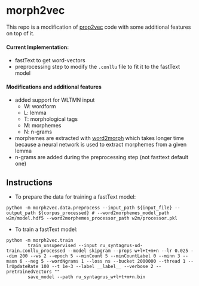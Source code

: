 # morph2vec

This repo is a modification of [prop2vec](https://github.com/oavraham1/prop2vec) code 
with some additional features on top of it.

#### Current Implementation:
* fastText to get word-vectors
* preprocessing step to modify the `.conllu` file to fit it to the fastText model

#### Modifications and additional features
* added support for WLTMN input
    * W: wordform
    * L: lemma
    * T: morphological tags
    * M: morphemes
    * N: n-grams
* morphemes are extracted with [word2morph](https://github.com/MartinXPN/word2morph)
which takes longer time because a neural network is used to extract
morphemes from a given lemma
* n-grams are added during the preprocessing step (not fasttext default one)

## Instructions
* To prepare the data for training a fastText model:
```commandline
python -m morph2vec.data.preprocess --input_path ${input_file} --output_path ${corpus_processed} # --word2morphemes_model_path w2m/model.hdf5 --word2morphemes_processor_path w2m/processor.pkl
```

* To train a fastText model:
```commandline
python -m morph2vec.train 
        train_unsupervised --input ru_syntagrus-ud-train.conllu_processed --model skipgram --props w+l+t+m+n --lr 0.025 --dim 200 --ws 2 --epoch 5 --minCount 5 --minCountLabel 0 --minn 3 --maxn 6 --neg 5 --wordNgrams 1 --loss ns --bucket 2000000 --thread 1 --lrUpdateRate 100 --t 1e-3 --label __label__ --verbose 2 --pretrainedVectors ""
        save_model --path ru_syntagrus_w+l+t+m+n.bin
```
